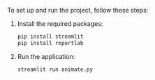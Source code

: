 To set up and run the project, follow these steps:

1. Install the required packages:
    ```sh
    pip install streamlit
    pip install reportlab
    ```

2. Run the application:
    ```sh
    streamlit run animate.py
    ```
